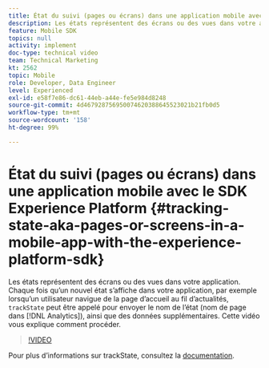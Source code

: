 ```yaml
---
title: État du suivi (pages ou écrans) dans une application mobile avec le SDK Experience Platform
description: Les états représentent des écrans ou des vues dans votre application. Chaque fois quʼun nouvel état sʼaffiche dans votre application, par exemple lorsquʼun utilisateur navigue de la page dʼaccueil au fil dʼactualités, « trackState » peut être appelé pour envoyer le nom de lʼétat (nom de page dans Analytics), ainsi que des données supplémentaires. Cette vidéo vous explique comment procéder.
feature: Mobile SDK
topics: null
activity: implement
doc-type: technical video
team: Technical Marketing
kt: 2562
topic: Mobile
role: Developer, Data Engineer
level: Experienced
exl-id: e58f7e86-dc61-44eb-a44e-fe5e984d8248
source-git-commit: 4d467928756950074620388645523021b21fb0d5
workflow-type: tm+mt
source-wordcount: '158'
ht-degree: 99%

---
```


# État du suivi (pages ou écrans) dans une application mobile avec le SDK Experience Platform {#tracking-state-aka-pages-or-screens-in-a-mobile-app-with-the-experience-platform-sdk}

Les états représentent des écrans ou des vues dans votre application. Chaque fois quʼun nouvel état sʼaffiche dans votre application, par exemple lorsquʼun utilisateur navigue de la page dʼaccueil au fil dʼactualités, `trackState` peut être appelé pour envoyer le nom de lʼétat (nom de page dans [!DNL Analytics]), ainsi que des données supplémentaires. Cette vidéo vous explique comment procéder.

>[!VIDEO](https://video.tv.adobe.com/v/26260/?quality=12&learn=on)

Pour plus dʼinformations sur trackState, consultez la [documentation](https://developer.adobe.com/client-sdks/documentation/getting-started/track-events/#track-app-states-and-screens-for-adobe-analytics).
